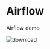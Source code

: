 # Airflow
Airflow demo

![download](https://user-images.githubusercontent.com/45364252/205421705-b391207b-91f4-4a91-9910-e0231d8cdafa.png)
